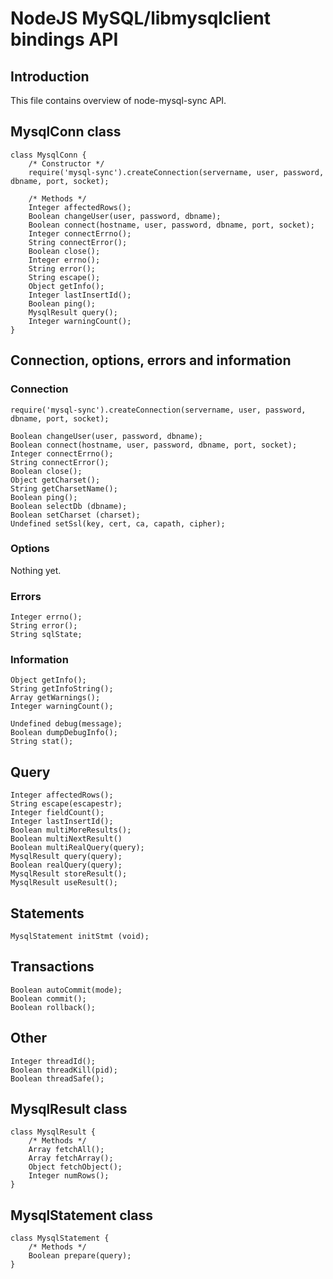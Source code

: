 NodeJS MySQL/libmysqlclient bindings API
========================================

Introduction
------------

This file contains overview of node-mysql-sync API.


MysqlConn class
---------------

    class MysqlConn {
        /* Constructor */
        require('mysql-sync').createConnection(servername, user, password, dbname, port, socket);
        
        /* Methods */
        Integer affectedRows();
        Boolean changeUser(user, password, dbname);
        Boolean connect(hostname, user, password, dbname, port, socket);
        Integer connectErrno();
        String connectError();
        Boolean close();
        Integer errno();
        String error();
        String escape();
        Object getInfo();
        Integer lastInsertId();
        Boolean ping();
        MysqlResult query();
        Integer warningCount();
    }


Connection, options, errors and information
-------------------------------------------

### Connection ###

    require('mysql-sync').createConnection(servername, user, password, dbname, port, socket);
    
    Boolean changeUser(user, password, dbname);
    Boolean connect(hostname, user, password, dbname, port, socket);
    Integer connectErrno();
    String connectError();
    Boolean close();
    Object getCharset();
    String getCharsetName();
    Boolean ping();
    Boolean selectDb (dbname);
    Boolean setCharset (charset);
    Undefined setSsl(key, cert, ca, capath, cipher);
    

### Options ###

Nothing yet.


### Errors ###

    Integer errno();
    String error();
    String sqlState;


### Information ###

    Object getInfo();
    String getInfoString();
    Array getWarnings();
    Integer warningCount();

	Undefined debug(message);
	Boolean dumpDebugInfo();
	String stat();


Query
-----

    Integer affectedRows();
    String escape(escapestr);
    Integer fieldCount();
    Integer lastInsertId();
    Boolean multiMoreResults();
    Boolean multiNextResult()
    Boolean multiRealQuery(query);
    MysqlResult query(query);
    Boolean realQuery(query);
    MysqlResult storeResult();
    MysqlResult useResult();


Statements
----------

    MysqlStatement initStmt (void);


Transactions
------------

    Boolean autoCommit(mode);
    Boolean commit();
    Boolean rollback();


Other
-----

    Integer threadId();
    Boolean threadKill(pid);
    Boolean threadSafe();


MysqlResult class
-----------------

    class MysqlResult {
        /* Methods */
        Array fetchAll();
        Array fetchArray();
        Object fetchObject();
        Integer numRows();
    }


MysqlStatement class
--------------------

    class MysqlStatement {
        /* Methods */
        Boolean prepare(query);
    }



